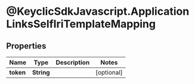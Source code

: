 # @KeyclicSdkJavascript.ApplicationLinksSelfIriTemplateMapping

## Properties
Name | Type | Description | Notes
------------ | ------------- | ------------- | -------------
**token** | **String** |  | [optional] 


